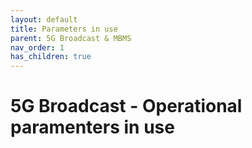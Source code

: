 ```yaml
---
layout: default
title: Parameters in use
parent: 5G Broadcast & MBMS
nav_order: 1
has_children: true
---
```


# 5G Broadcast - Operational paramenters in use
